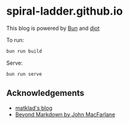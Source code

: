 # spiral-ladder.github.io

This blog is powered by [Bun](https://bun.sh) and [djot](https://djot.net)

To run:

```sh
bun run build
```

Serve:

```sh
bun run serve
```

## Acknowledgements

- [matklad's blog](https://github.com/matklad/matklad.github.io/tree/master)
- [Beyond Markdown by John MacFarlane](https://johnmacfarlane.net/beyond-markdown.html)

